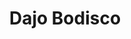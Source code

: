 ---
category: residents
layout: post
title: Dajo Bodisco
profession: industrial design
image: /images/residents/dajobodisco_01.png
---